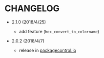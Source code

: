 # CHANGELOG

- 2.1.0 (2018/4/25)
  - add feature (`hex_convert_to_colorname`)

- 2.0.2 (2018/4/7)
  - release in [packagecontrol.io](https://packagecontrol.io/packages/Color%20Convert)